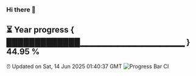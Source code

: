 ### Hi there 👋
⏳ Year progress { █████████████▁▁▁▁▁▁▁▁▁▁▁▁▁▁▁▁▁ } 44.95 %
---
⏰ Updated on Sat, 14 Jun 2025 01:40:37 GMT
![Progress Bar CI](https://github.com/liununu/liununu/workflows/Progress%20Bar%20CI/badge.svg)
